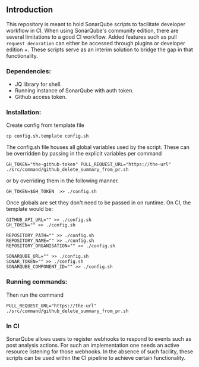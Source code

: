 ## Introduction

This repository is meant to hold SonarQube scripts to facilitate developer workflow in CI. When using SonarQube's community edition, there are several limitations to a good CI workflow. Added features such as pull `request decoration` can either be accessed through plugins or developer edition +. These scripts serve as an interim solution to bridge the gap in that functionality.

### Dependencies:
- JQ library for shell.
- Running instance of SonarQube with auth token.
- Github access token.

### Installation:

Create config from template file

```
cp config.sh.template config.sh
```

The config.sh file houses all global variables used by the script. These can be overridden by passing in the explicit variables per command

```
GH_TOKEN="the-github-token" PULL_REQUEST_URL="https://the-url" ./src/command/github_delete_summary_from_pr.sh
```

or by overriding them in the following manner.

```
GH_TOKEN=$GH_TOKEN  >> ./config.sh
```

Once globals are set they don't need to be passed in on runtime. On CI, the template would be:

```
GITHUB_API_URL="" >> ./config.sh
GH_TOKEN="" >> ./config.sh

REPOSITORY_PATH="" >> ./config.sh
REPOSITORY_NAME="" >> ./config.sh
REPOSITORY_ORGANISATION="" >> ./config.sh

SONARQUBE_URL="" >> ./config.sh
SONAR_TOKEN="" >> ./config.sh
SONARQUBE_COMPONENT_ID="" >> ./config.sh
```

### Running commands:

Then run the command

```
PULL_REQUEST_URL="https://the-url" ./src/command/github_delete_summary_from_pr.sh
```

### In CI

SonarQube allows users to register webhooks to respond to events such as post analysis actions. For such an implementation one needs an active resource listening for those webhooks. In the absence of such facility, these scripts can be used within the CI pipeline to achieve certain functionality.
